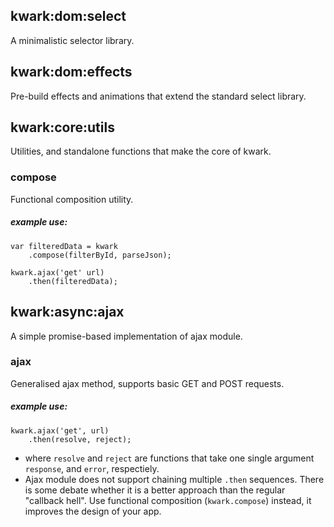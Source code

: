 ## kwark:dom:select

A minimalistic selector library.

## kwark:dom:effects

Pre-build effects and animations that extend the standard select library.

## kwark:core:utils

Utilities, and standalone functions that make the core of kwark.

### compose

Functional composition utility.

##### example use:

```
var filteredData = kwark
    .compose(filterById, parseJson);

kwark.ajax('get' url)
    .then(filteredData);
```

## kwark:async:ajax

A simple promise-based implementation of ajax module.  

### ajax

Generalised ajax method, supports basic GET and POST requests.

##### example use:

```
kwark.ajax('get', url)
    .then(resolve, reject);
```
-  where `resolve` and `reject` are functions that take one single argument `response`, and `error`, respectiely.
- Ajax module does not support chaining multiple `.then` sequences. There is some debate whether it is a better approach than the regular "callback hell". Use functional composition (`kwark.compose`) instead, it improves the design of your app.